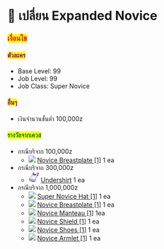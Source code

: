# 📔 เปลี่ยน Expanded Novice

### <mark style="color:red;">เงื่อนไข</mark>

#### <mark style="color:purple;">ตัวละคร</mark>

* Base Level: 99
* Job Level: 99
* Job Class: Super Novice

#### <mark style="color:purple;">อื่นๆ</mark>

* เงินจำนวนขั้นต่ำ 100,000z

#### <mark style="color:green;">รางวัลจากเควส</mark>

* กรณีบริจาก 100,000z
  * ![](../.gitbook/assets/novice\_breastplate.png) [Novice Breastplate \[1\]](https://www.divine-pride.net/database/item/2340/novice-breastplate-1) 1 ea&#x20;
* กรณีบริจาก 300,000z
  * ![](../.gitbook/assets/undershirt.png) [Undershirt](https://www.divine-pride.net/database/item/2522/undershirt) 1 ea&#x20;
* กรณีบริจาก 1,000,000z
  * ![](../.gitbook/assets/super\_novice\_hat.png) [Super Novice Hat \[1\]](https://www.divine-pride.net/database/item/5119/super-novice-hat-1) 1 ea
  * ![](../.gitbook/assets/novice\_breastplate.png) [Novice Breastplate \[1\]](https://www.divine-pride.net/database/item/2340/novice-breastplate-1) 1 ea&#x20;
  * ![](../.gitbook/assets/novice\_manteau.png) [Novice Manteau \[1\]](https://www.divine-pride.net/database/item/2512/novice-manteau-1) 1ea
  * ![](../.gitbook/assets/novice\_shield.png) [Novice Shield \[1\]](https://www.divine-pride.net/database/item/2113/novice-shield-1) 1 ea
  * ![](../.gitbook/assets/novice\_shoes.png) [Novice Shoes \[1\]](https://www.divine-pride.net/database/item/2416/novice-shoes-1) 1 ea
  * ![](../.gitbook/assets/novice\_armlet.png) [Novice Armlet \[1\]](https://www.divine-pride.net/database/item/2628/novice-armlet-1) 1 ea
